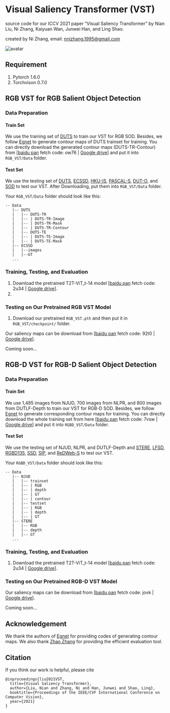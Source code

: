 # Visual Saliency Transformer (VST)

source code for our ICCV 2021 paper “Visual Saliency Transformer” by Nian Liu, Ni Zhang, Kaiyuan Wan, Junwei Han, and Ling Shao.

created by Ni Zhang, email: nnizhang.1995@gmail.com

![avatar](https://github.com/nnizhang/VST/blob/main/Network.png)

## Requirement
1. Pytorch 1.6.0
2. Torchvison 0.7.0

## RGB VST for RGB Salient Object Detection
### Data Preparation
#### Train Set
We use the training set of [DUTS](http://saliencydetection.net/duts/) to train our VST for RGB SOD. Besides, we follow [Egnet](https://github.com/JXingZhao/EGNet) to generate contour maps of DUTS trainset for training. You can directly download the generated contour maps (DUTS-TR-Contour) from [[baidu pan](https://pan.baidu.com/s/17OnUi09YuOOq23xNrdYCLQ) fetch code: ow76 | [Google drive](https://drive.google.com/file/d/1NizY8WZSz-5i5KV7bATODi76fovrLuVf/view?usp=sharing)] and put it into `RGB_VST/Data` folder.

#### Test Set
We use the testing set of [DUTS](http://saliencydetection.net/duts/), [ECSSD](http://www.cse.cuhk.edu.hk/leojia/projects/hsaliency/dataset.html), [HKU-IS](https://i.cs.hku.hk/~gbli/deep_saliency.html), [PASCAL-S](http://cbi.gatech.edu/salobj/), [DUT-O](http://saliencydetection.net/dut-omron/), and [SOD](http://elderlab.yorku.ca/SOD.) to test our VST. After Downloading, put them into `RGB_VST/Data` folder.

Your `RGB_VST/Data` folder should look like this:

````
-- Data
   |-- DUTS
   |   |-- DUTS-TR
   |   |-- | DUTS-TR-Image
   |   |-- | DUTS-TR-Mask
   |   |-- | DUTS-TR-Contour
   |   |-- DUTS-TE
   |   |-- | DUTS-TE-Image
   |   |-- | DUTS-TE-Mask
   |-- ECSSD
   |   |--images
   |   |--GT
   ...
````

### Training, Testing, and Evaluation
1. Download the pretrained T2T-ViT_t-14 model [[baidu pan](https://pan.baidu.com/s/1adESOUSpErZEceyLIoNOxQ) fetch code: 2u34 | [Google drive](https://drive.google.com/file/d/1R63FUPy0xSybULqpQK6_CTn3QgNog32h/view?usp=sharing)].
2. 


### Testing on Our Pretrained RGB VST Model
1. Download our pretrained `RGB_VST.pth` and then put it in `RGB_VST/checkpoint/` folder.

Our saliency maps can be download from [[baidu pan](https://pan.baidu.com/s/1CDkCjq9fRvOHLou9S9oGiA) fetch code: 92t0 | [Google drive](https://drive.google.com/file/d/1T4zDvBobQdT7L7i0HijOZSMfTS5hK-Ec/view?usp=sharing)].

Coming soon...



## RGB-D VST for RGB-D Salient Object Detection
### Data Preparation
#### Train Set
We use 1,485 images from NJUD, 700 images from NLPR, and 800 images from DUTLF-Depth to train our VST for RGB-D SOD. Besides, we follow [Egnet](https://github.com/JXingZhao/EGNet) to generate corresponding contour maps for training. You can directly download the whole training set from here [[baidu pan](https://pan.baidu.com/s/13mvL8pl6AacDdPd4jK44fg) fetch code: 7vsw | [Google drive](https://drive.google.com/file/d/1vK_PLtB4o-LMrVtQlnVysmQpB8MpSlRA/view?usp=sharing)] and put it into `RGBD_VST/Data` folder.

#### Test Set
We use the testing set of NJUD, NLPR, and DUTLF-Depth and [STERE](http://dpfan.net/d3netbenchmark/), [LFSD](http://dpfan.net/d3netbenchmark/), [RGBD135](http://dpfan.net/d3netbenchmark/), [SSD](http://dpfan.net/d3netbenchmark/), [SIP](http://dpfan.net/d3netbenchmark/), and [ReDWeb-S](https://github.com/nnizhang/SMAC) to test our VST. 

Your `RGBD_VST/Data` folder should look like this:

````
-- Data
   |-- NJUD
   |   |-- trainset
   |   |-- | RGB
   |   |-- | depth
   |   |-- | GT
   |   |-- | contour
   |   |-- testset
   |   |-- | RGB
   |   |-- | depth
   |   |-- | GT
   |-- STERE
   |   |-- RGB
   |   |-- depth
   |   |-- GT
   ...
````

### Training, Testing, and Evaluation
1. Download the pretrained T2T-ViT_t-14 model [[baidu pan](https://pan.baidu.com/s/1adESOUSpErZEceyLIoNOxQ) fetch code: 2u34 | [Google drive](https://drive.google.com/file/d/1R63FUPy0xSybULqpQK6_CTn3QgNog32h/view?usp=sharing)].


### Testing on Our Pretrained RGB-D VST Model

Our saliency maps can be download from [[baidu pan](https://pan.baidu.com/s/1yPo9C-WrBXiN8WXNEOP4Hg) fetch code: jovk | [Google drive](https://drive.google.com/file/d/1ccpQv6dnZbC-hx9pZjNTTI-_5qm8QLm9/view?usp=sharing)].

Coming soon...

## Acknowledgement
We thank the authors of [Egnet](https://github.com/JXingZhao/EGNet) for providing codes of generating contour maps. We also thank [Zhao Zhang](https://github.com/zzhanghub/eval-co-sod) for providing the efficient evaluation tool.

## Citation
If you think our work is helpful, please cite 
```
@inproceedings{liu2021VST, 
  title={Visual Saliency Transformer}, 
  author={Liu, Nian and Zhang, Ni and Han, Junwei and Shao, Ling},
  booktitle={Proceedings of the IEEE/CVF International Conference on Computer Vision},
  year={2021}
}
```



